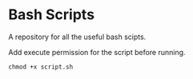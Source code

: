 # Bash Scripts

A repository for all the useful bash scipts.

Add execute permission for the script before running.

```
chmod +x script.sh
```
